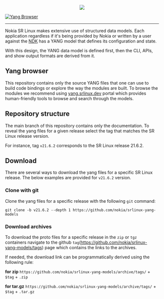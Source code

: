 <p align=center><a href="https://yang.srlinux.dev"><img src=https://gitlab.com/rdodin/pics/-/wikis/uploads/606d2520872b04ce5691d22630073bc4/srl-yang-models.svg?sanitize=true/></a></p>

[![Yang Browser](https://img.shields.io/badge/YANG_browser-yang.srlinux.dev-blue?style=flat-square&color=00c9ff&labelColor=bec8d2)](https://yang.srlinux.dev)

---

Nokia SR Linux makes extensive use of structured data models. Each application regardless if it's being provided by Nokia or written by a user against the [NDK](https://learn.srlinux.dev/ndk/intro/) has a YANG model that defines its configuration and state.

With this design, the YANG data model is defined first, then the CLI, APIs, and show output formats are derived from it.

## Yang browser
This repository contains only the source YANG files that one can use to build code bindings or explore the way the modules are built. To browse the modules we recommend using [yang.srlinux.dev](https://yang.srlinux.dev) portal which provides human-friendly tools to browse and search through the models.

## Repository structure
The main branch of this repository contains only the documentation. To reveal the yang files for a given release select the tag that matches the SR Linux release version.

For instance, tag `v21.6.2` corresponds to the SR Linux release 21.6.2.

## Download
There are several ways to download the yang files for a specific SR Linux release. The below examples are provided for `v21.6.2` version.

### Clone with git
Clone the yang files for a specific release with the following `git` command:
```
git clone -b v21.6.2 --depth 1 https://github.com/nokia/srlinux-yang-models
```

### Download archives
To download the proto files for a specific release in the `zip` or `tgz` containers navigate to the github `tag`(https://github.com/nokia/srlinux-yang-models/tags) page which contains the links to the archives.

If needed, the download link can be programmatically derived using the following rule:

**for zip**
`https://github.com/nokia/srlinux-yang-models/archive/tags/` + `$tag` + `.zip`

**for tar.gz**
`https://github.com/nokia/srlinux-yang-models/archive/tags/` + `$tag` + `.tar.gz`
